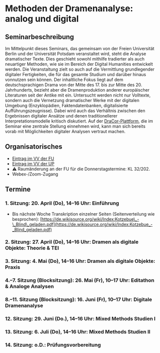 # Methoden der Dramenanalyse: analog und digital

## Seminarbeschreibung
Im Mittelpunkt dieses Seminars, das gemeinsam von der Freien Universität Berlin und der Universität Potsdam veranstaltet wird, steht die Analyse dramatischer Texte. Dies geschieht sowohl mithilfe tradierter als auch neuartiger Methoden, wie sie im Bereich der Digital Humanities entwickelt werden. Die Veranstaltung zielt so auch auf die Vermittlung grundlegender digitaler Fertigkeiten, die für das gesamte Studium und darüber hinaus vonnutzen sein können. Der inhaltliche Fokus liegt auf dem deutschsprachigen Drama von der Mitte des 17. bis zur Mitte des 20. Jahrhunderts, bezieht aber die Dramenproduktion anderer europäischer Literaturen seit der Antike mit ein. Untersucht werden nicht nur Volltexte, sondern auch die Vernetzung dramatischer Werke mit der digitalen Umgebung (Enzyklopädien, Faktendatenbanken, digitalisierte Aufführungszeugnisse). Dabei wird auch das Verhältnis zwischen den Ergebnissen digitaler Ansätze und denen traditionellerer Interpretationsmodelle kritisch diskutiert. Auf der [DraCor-Plattform](https://dracor.org/), die im Seminar eine zentrale Stellung einnehmen wird, kann man sich bereits vorab mit Möglichkeiten digitaler Analysen vertraut machen.

## Organisatorisches
- [Eintrag im VV der FU](https://www.fu-berlin.de/vv/de/lv/793092)
- [Eintrag im VV der UP](https://puls.uni-potsdam.de/qisserver/rds?state=verpublish&status=init&vmfile=no&publishid=100743&moduleCall=webInfo&publishConfFile=webInfo&publishSubDir=veranstaltung)
- ⚠ Raumänderung an der FU für die Donnerstagstermine: KL 32/202.
- Webex-/Zoom-Zugang

## Termine
### 1. Sitzung: 20. April (Do), 14–16 Uhr: Einführung
- Bis nächste Woche Transkription einzelner Seiten (Seitenverteilung wie besprochen): [https://de.wikisource.org/wiki/Index:Kotzebue\_-\_Blind\_geladen.pdf](https://de.wikisource.org/wiki/Index:Kotzebue_-_Blind_geladen.pdf)

### 2. Sitzung: 27. April (Do), 14–16 Uhr: Dramen als digitale Objekte: Theorie & TEI

### 3. Sitzung: 4. Mai (Do), 14–16 Uhr: Dramen als digitale Objekte: Praxis

### 4.–7. Sitzung (Blocksitzung): 26. Mai (Fr), 10–17 Uhr: Editathon & Analoge Analysen

### 8.–11. Sitzung (Blocksitzung): 16. Juni (Fr), 10–17 Uhr: Digitale Dramenanalyse

### 12. Sitzung: 29. Juni (Do.), 14–16 Uhr: Mixed Methods Studien I

### 13. Sitzung: 6. Juli (Do), 14–16 Uhr: Mixed Methods Studien II

### 14. Sitzung: o.D.: Prüfungsvorbereitung
